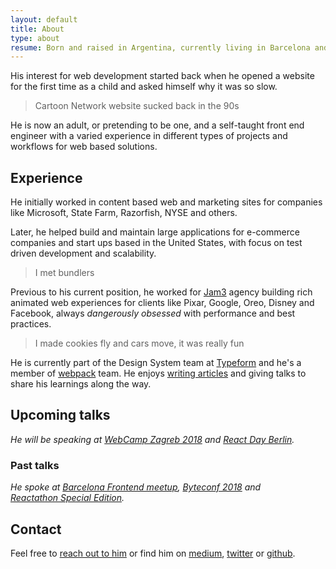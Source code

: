 ```yaml
---
layout: default
title: About
type: about
resume: Born and raised in Argentina, currently living in Barcelona and working as a front end engineer in Design Systems at Typeform.
---
```


His interest for web development started back when he opened a website for the first time as a child and asked himself why it was so slow.

> Cartoon Network website sucked back in the 90s

He is now an adult, or pretending to be one, and a self-taught front end engineer with a varied experience in different types of projects and workflows for web based solutions.

## Experience

He initially worked in content based web and marketing sites for companies like Microsoft, State Farm, Razorfish, NYSE and others.

Later, he helped build and maintain large applications for e-commerce companies and start ups based in the United States, with focus on test driven development and scalability.

> I met bundlers

Previous to his current position, he worked for [Jam3](https://jam3.com) agency building rich animated web experiences for clients like Pixar, Google, Oreo, Disney and Facebook, always _dangerously obsessed_ with performance and best practices.

> I made cookies fly and cars move, it was really fun

He is currently part of the Design System team at [Typeform](https://www.typeform.com) and he's a member of [webpack](https://webpack.js.org) team. He enjoys [writing articles](/blog) and giving talks to share his learnings along the way.

## Upcoming talks

_He will be speaking at [WebCamp&nbsp;Zagreb&nbsp;2018](https://2018.webcampzg.org/) and [React&nbsp;Day&nbsp;Berlin](https://react.day.berlin)._

### Past talks

_He spoke at [Barcelona Frontend meetup](https://www.meetup.com/Barcelona-Front-End-Development-Meetup/events/248467102/), [Byteconf&nbsp;2018](https://byteconf.com/) and [Reactathon&nbsp;Special&nbsp;Edition](https://www.reactathon.com/)._

## Contact

Feel free to [reach out to him](mailto:jmenichelli@gmail.com) or find him on [medium](https://medium.com/@jeremenichelli), [twitter](https://twitter.com/jeremenichelli) or&nbsp;[github](https://github.com/jeremenichelli).
